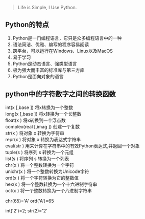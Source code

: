 > Life is Simple, I Use Python.

## Python的特点

1. Python是一门编程语言，它只是众多编程语言中的一种
2. 语法简洁、优雅、编写的程序容易阅读
3. 跨平台，可以运行在Windows、Linux以及MacOS
4. 易于学习
5. Python是动态语言、强类型语言
6. 极为强大而丰富的标准库与第三方库
7. Python是面向对象的语言

## python中的字符数字之间的转换函数
int(x [,base ])         将x转换为一个整数    
long(x [,base ])        将x转换为一个长整数    
float(x )               将x转换到一个浮点数    
complex(real [,imag ])  创建一个复数    
str(x )                 将对象 x 转换为字符串    
repr(x )                将对象 x 转换为表达式字符串    
eval(str )              用来计算在字符串中的有效Python表达式,并返回一个对象    
tuple(s )               将序列 s 转换为一个元组    
list(s )                将序列 s 转换为一个列表    
chr(x )                 将一个整数转换为一个字符    
unichr(x )              将一个整数转换为Unicode字符    
ord(x )                 将一个字符转换为它的整数值    
hex(x )                 将一个整数转换为一个十六进制字符串    
oct(x )                 将一个整数转换为一个八进制字符串   
 
 
chr(65)='A'
ord('A')=65
 
int('2')=2;
str(2)='2'